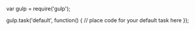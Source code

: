 
















var gulp = require('gulp');

gulp.task('default', function() {
  // place code for your default task here
});























